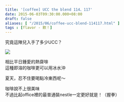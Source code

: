 ```yaml
---
title: '[coffee] UCC the blend 114、117'
date: 2015-06-03T09:30:00.000+08:00
draft: false
aliases: [ "/2015/06/coffee-ucc-blend-114117.html" ]
tags : [flavor - 飲！]
---
```


究竟這陣兒入手了多少UCC？  

[![](https://farm8.staticflickr.com/7768/17672139933_6054bc1187_z.jpg)](https://farm8.staticflickr.com/7768/17672139933_6054bc1187_z.jpg)

相比平日鍾愛的熱齋啡  
這種即溶的咖啡更可以用冰水沖  
  
夏天，忍不住要喝點冷東西呢～  
  
咖啡說不上很美味  
不過比起office裡的最普通裝nestle一定更好就是！（握拳）